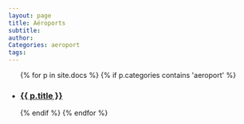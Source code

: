 ```yaml
---
layout: page
title: Aéroports
subtitle:
author:
Categories: aeroport
tags:
---
```


<ul>

{% for p in site.docs %}
  {% if p.categories contains 'aeroport' %}
  <li class='liste_categorie'>
  <!-- <div> -->
  <h3><a href="{{ p.url }}#aéroport">{{ p.title }}</a></h3>
  <!-- <br>
  <p>{{p.description}}</p> -->
  <!-- </div> -->
  </li>
  {% endif %}
{% endfor %}

</ul>
